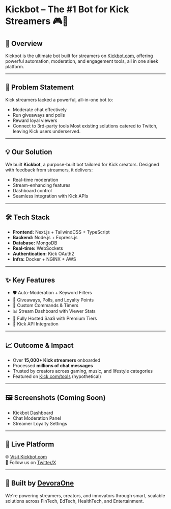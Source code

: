 # Kickbot – The #1 Bot for Kick Streamers 🎮🤖

## 🚀 Overview
Kickbot is the ultimate bot built for streamers on [Kickbot.com](https://kickbot.com), offering powerful automation, moderation, and engagement tools, all in one sleek platform.

---

## 🧠 Problem Statement
Kick streamers lacked a powerful, all-in-one bot to:
- Moderate chat effectively
- Run giveaways and polls
- Reward loyal viewers
- Connect to 3rd-party tools
Most existing solutions catered to Twitch, leaving Kick users underserved.

---

## 💡 Our Solution
We built **Kickbot**, a purpose-built bot tailored for Kick creators. Designed with feedback from streamers, it delivers:
- Real-time moderation
- Stream-enhancing features
- Dashboard control
- Seamless integration with Kick APIs

---

## 🛠️ Tech Stack
- **Frontend:** Next.js + TailwindCSS + TypeScript
- **Backend:** Node.js + Express.js
- **Database:** MongoDB
- **Real-time:** WebSockets
- **Authentication:** Kick OAuth2
- **Infra:** Docker + NGINX + AWS

---

## ✨ Key Features
- 🛡️ Auto-Moderation + Keyword Filters
- 🎁 Giveaways, Polls, and Loyalty Points
- 🧩 Custom Commands & Timers
- 📊 Stream Dashboard with Viewer Stats
- 🤖 Fully Hosted SaaS with Premium Tiers
- 🔗 Kick API Integration

---

## 📈 Outcome & Impact
- Over **15,000+ Kick streamers** onboarded
- Processed **millions of chat messages**
- Trusted by creators across gaming, music, and lifestyle categories
- Featured on [Kick.com/tools](https://kick.com/tools) (hypothetical)

---

## 🖼️ Screenshots (Coming Soon)
- Kickbot Dashboard
- Chat Moderation Panel
- Streamer Loyalty Settings

---

## 🔗 Live Platform
🌐 [Visit Kickbot.com](https://kickbot.com)  
📣 Follow us on [Twitter/X](https://twitter.com/kickbot)

---

## 🏢 Built by [DevoraOne](https://devoraone.com)  
We're powering streamers, creators, and innovators through smart, scalable solutions across FinTech, EdTech, HealthTech, and Entertainment.
